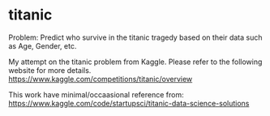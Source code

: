 # titanic
Problem: Predict who survive in the titanic tragedy based on their data such as Age, Gender, etc.


My attempt on the titanic problem from Kaggle. Please refer to the following website for more details.
https://www.kaggle.com/competitions/titanic/overview

This work have minimal/occaasional reference from:
https://www.kaggle.com/code/startupsci/titanic-data-science-solutions

